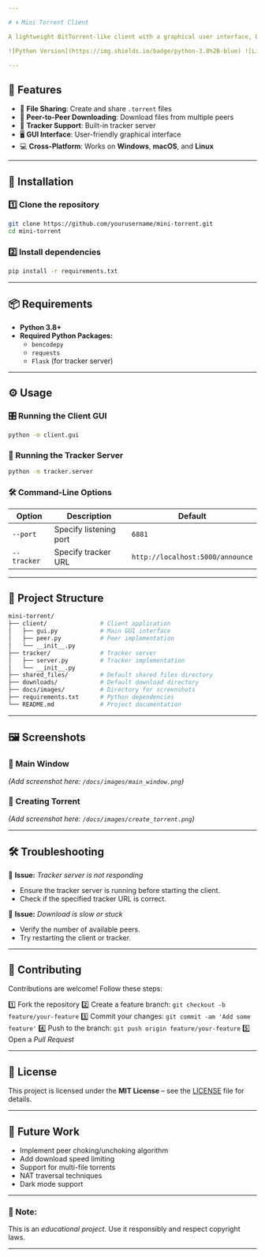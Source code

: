 ```yaml
---

# 🌀 Mini Torrent Client

A lightweight BitTorrent-like client with a graphical user interface, built using *Python* and *Tkinter*.

![Python Version](https://img.shields.io/badge/python-3.8%2B-blue) ![License](https://img.shields.io/badge/license-MIT-green) ![Platform](https://img.shields.io/badge/platform-Windows%20%7C%20macOS%20%7C%20Linux-orange)

---
```


## 🎯 Features

- 📄 **File Sharing**: Create and share `.torrent` files
- 🔗 **Peer-to-Peer Downloading**: Download files from multiple peers
- 📡 **Tracker Support**: Built-in tracker server
- 🖥 **GUI Interface**: User-friendly graphical interface
- 💻 **Cross-Platform**: Works on **Windows**, **macOS**, and **Linux**

---

## 🚀 Installation

### 1️⃣ Clone the repository

```bash
git clone https://github.com/yourusername/mini-torrent.git
cd mini-torrent
```

### 2️⃣ Install dependencies

```bash
pip install -r requirements.txt
```

---

## 📦 Requirements

- **Python 3.8+**
- **Required Python Packages:**
  - `bencodepy`
  - `requests`
  - `Flask` (for tracker server)

---

## ⚙ Usage

### 🎛 Running the Client GUI

```bash
python -m client.gui
```

### 📡 Running the Tracker Server

```bash
python -m tracker.server
```

### 🛠 Command-Line Options

| Option      | Description                                   | Default                        |
|------------|-----------------------------------------------|--------------------------------|
| `--port`   | Specify listening port                        | `6881`                         |
| `--tracker`| Specify tracker URL                          | `http://localhost:5000/announce` |

---

## 📂 Project Structure

```bash
mini-torrent/
├── client/               # Client application
│   ├── gui.py            # Main GUI interface
│   ├── peer.py           # Peer implementation
│   └── __init__.py
├── tracker/              # Tracker server
│   ├── server.py         # Tracker implementation
│   └── __init__.py
├── shared_files/         # Default shared files directory
├── downloads/            # Default download directory
├── docs/images/          # Directory for screenshots
├── requirements.txt      # Python dependencies
└── README.md             # Project documentation
```

---

## 🖼 Screenshots

### 📌 Main Window
*(Add screenshot here: `/docs/images/main_window.png`)*

### 🔄 Creating Torrent
*(Add screenshot here: `/docs/images/create_torrent.png`)*

---

## 🛠 Troubleshooting

🔹 **Issue:** *Tracker server is not responding*
- Ensure the tracker server is running before starting the client.
- Check if the specified tracker URL is correct.

🔹 **Issue:** *Download is slow or stuck*
- Verify the number of available peers.
- Try restarting the client or tracker.

---

## 🤝 Contributing

Contributions are welcome! Follow these steps:

1️⃣ Fork the repository
2️⃣ Create a feature branch: `git checkout -b feature/your-feature`
3️⃣ Commit your changes: `git commit -am 'Add some feature'`
4️⃣ Push to the branch: `git push origin feature/your-feature`
5️⃣ Open a *Pull Request*

---

## 📄 License

This project is licensed under the **MIT License** – see the [LICENSE](./LICENSE) file for details.

---

## 🔮 Future Work

- Implement peer choking/unchoking algorithm
- Add download speed limiting
- Support for multi-file torrents
- NAT traversal techniques
- Dark mode support

---

### 📝 Note:
This is an *educational project*. Use it responsibly and respect copyright laws.

---

